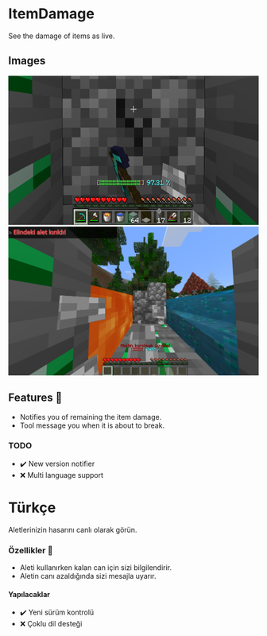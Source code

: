 # ItemDamage
See the damage of items as live.

## Images
<img src="meta/image1.PNG" height="300" width="700"></img>
<img src="meta/image2.PNG" height="300" width="700"></img>

## Features :rocket:
- Notifies you of remaining the item damage.
- Tool message you when it is about to break.

### TODO
- :heavy_check_mark: New version notifier
- :x: Multi language support

# Türkçe
Aletlerinizin hasarını canlı olarak görün.

### Özellikler :rocket:
- Aleti kullanırken kalan can için sizi bilgilendirir.
- Aletin canı azaldığında sizi mesajla uyarır.

#### Yapılacaklar
- :heavy_check_mark: Yeni sürüm kontrolü
- :x: Çoklu dil desteği